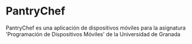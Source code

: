 # PantryChef
PantryChef es una aplicación de dispositivos móviles para la asignatura 'Programación de Dispositivos Móviles' de la Universidad de Granada
